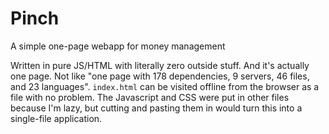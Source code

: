 # Pinch
A simple one-page webapp for money management

Written in pure JS/HTML with literally zero outside stuff. And it's actually one page. Not like "one page with 178 dependencies, 9 servers, 46 files, and 23 languages". `index.html` can be visited offline from the browser as a file with no problem. The Javascript and CSS were put in other files because I'm lazy, but cutting and pasting them in would turn this into a single-file application.